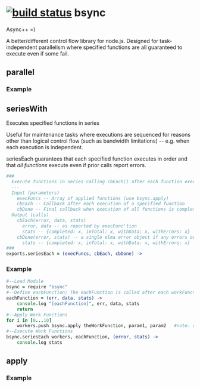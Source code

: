[![build status](https://secure.travis-ci.org/circuithub/bsync.png)](http://travis-ci.org/circuithub/bsync)
bsync
=====

Async++ =)

A better/different control flow library for node.js. Designed for task-independent parallelism where specified functions are all guaranteed to execute even if some fail.

## parallel

### Example

## seriesWith

Executes specified functions in series

Useful for maintenance tasks where executions are sequenced for reasons other than logical control flow (such as bandwidth limitations) -- e.g. when each execution is independent. 

seriesEach guarantees that each specified function executes in order and that *all functions* execute even if prior calls report errors.

```coffeescript
###
  Execute functions in series calling cbEach() after each function executes
  ---
  Input (parameters)
    execFuncs -- Array of applied functions (use bsync.apply)
    cbEach -- Callback after each execution of a specified function
    cbDone -- Final callback when execution of all functions is complete
  Output (calls)
    cbEach(error, data, stats)
      error, data -- as reported by execFunc'tion
      stats -- {completed: x, inTotal: x, withData: x, withErrors: x}
    cbDone(error, stats) -- a single elma error object if any errors occurred, but that doesn't indicate complete failure. Check stats.
      stats -- {completed: x, inTotal: x, withData: x, withErrors: x}
###
exports.seriesEach = (execFuncs, cbEach, cbDone) ->
```

### Example

```coffeescript
#--Load Module
bsync = require "bsync"
#--Define eachFunction; The eachFunction is called after each workFunction completes or crashes
eachFunction = (err, data, stats) ->
	console.log "[eachFunction]", err, data, stats
	return
#--Apply Work Functions
for i in [0...10]
	workers.push bsync.apply theWorkFunction, param1, param2   #note: omit callback parameter
#--Execute Work Functions
bsync.seriesEach workers, eachFunction, (error, stats) ->
	console.log stats
```

## apply

### Example
